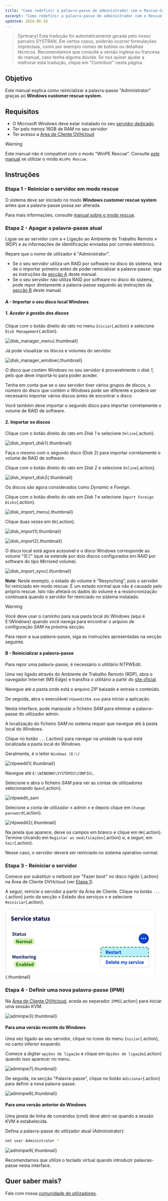 ```yaml
---
title: "Como redefinir a palavra-passe de administrador com o Rescue-Customer-Windows"
excerpt: "Como redefinir a palavra-passe de administrador com o Rescue-Customer-Windows"
updated: 2024-06-26
---
```


> [!primary]
> Esta tradução foi automaticamente gerada pelo nosso parceiro SYSTRAN. Em certos casos, poderão ocorrer formulações imprecisas, como por exemplo nomes de botões ou detalhes técnicos. Recomendamos que consulte a versão inglesa ou francesa do manual, caso tenha alguma dúvida. Se nos quiser ajudar a melhorar esta tradução, clique em "Contribuir" nesta página.
>

## Objetivo

Este manual explica como reinicializar a palavra-passe "Administrator" graças ao **Windows customer rescue system**.

## Requisitos

- O Microsoft Windows deve estar instalado no seu [servidor dedicado](/links/bare-metal/bare-metal)
- Ter pelo menos 16GB de RAM no seu servidor
- Ter acesso a [Área de Cliente OVHcloud](/links/manager)

> [!warning]
>
> Este manual não é compatível com o modo "WinPE Rescue".
> Consulte [este manual](/pages/bare_metal_cloud/dedicated_servers/changing-admin-password-on-windows) se utilizar o modo `WinPe Rescue`.
>

## Instruções

### Etapa 1 - Reiniciar o servidor em modo rescue <a name="step1"></a>

O sistema deve ser iniciado no modo **Windows customer rescue system** antes que a palavra-passe possa ser alterada.

Para mais informações, consulte [manual sobre o modo rescue](/pages/bare_metal_cloud/dedicated_servers/rescue-customer-windows).

### Etapa 2 - Apagar a palavra-passe atual <a name="step2"></a>

Ligue-se ao servidor com a « Ligação ao Ambiente de Trabalho Remoto » (RDP) e as informações de identificação enviadas por correio eletrónico.

Repare que o nome de utilizador é "Administrator".

- Se o seu servidor utiliza um RAID por software no disco do sistema, terá de o importar primeiro antes de poder reinicializar a palavra-passe: siga as instruções da [secção A](#sectionA) deste manual.
- Se o seu servidor não utiliza RAID por software no disco do sistema, pode repor diretamente a palavra-passe seguindo as instruções da [secção B](#sectionB) deste manual.

#### A - Importar o seu disco local Windows <a name="sectionA"></a>

##### 1. Aceder à gestão dos discos

Clique com o botão direito do rato no menu `Iniciar`{.action} e selecione `Disk Management`{.action}.

![disk_manager_menu](images/disk_manager_menu.png){.thumbnail}

Já pode visualizar os discos e volumes do servidor.

![disk_manager_window](images/disk_manager_window1.png){.thumbnail}

O disco que contém Windows no seu servidor é provavelmente o *disk 1*, pelo que deve importá-lo para poder aceder.

Tenha em conta que se o seu servidor tiver vários grupos de discos, o número do disco que contém o Windows pode ser diferente e poderá ser necessário importar vários discos antes de encontrar o disco.

Você também deve importar o segundo disco para importar corretamente o volume de RAID de software.

#### 2. Importar os discos

Clique com o botão direito do rato em *Disk 1* e selecione `Online`{.action}.

![disk_import_disk1](images/disk_manager_disk1on.png){.thumbnail}

Faça o mesmo com o segundo disco (Disk 2) para importar corretamente o volume de RAID de software.

Clique com o botão direito do rato em *Disk 2* e selecione `Online`{.action}.

![disk_import_disk2](images/disk_manager_disk2on.png){.thumbnail}

Os discos são agora considerados como *Dynamic* e *Foreign*.

Clique com o botão direito do rato em *Disk 1* e selecione `Import Foreign Disks`{.action}.

![disk_import_menu](images/disk_manager_diskimport.png){.thumbnail}

Clique duas vezes em `OK`{.action}.

![disk_import1](images/disk_import1.png){.thumbnail}

![disk_import2](images/disk_import2.png){.thumbnail}

O disco local está agora acessível e o disco Windows corresponde ao volume "(E:)" (que se estende por dois discos configurados em RAID por software do tipo Mirrored volume).

![disk_import_sync](images/disk_import_sync.png){.thumbnail}

__Note__: Neste exemplo, o estado do volume é "Resynching", pois o servidor foi reiniciado em modo rescue. É um estado normal que não é causado pelo próprio rescue.
Isto não afetará os dados do volume e a ressincronização continuará quando o servidor for reiniciado no sistema instalado.

> [!warning]
>
> Você deve usar o caminho para sua pasta local do Windows (aqui é E:\Windows) quando você navega para encontrar o arquivo de configuração _SAM_ na próxima secção.

Para repor a sua palavra-passe, siga as instruções apresentadas na secção seguinte.

#### B - Reinicializar a palavra-passe <a name="sectionB"></a>

Para repor uma palavra-passe, é necessário o utilitário NTPWEdit.

Uma vez ligado através do Ambiente de Trabalho Remoto (RDP), abra o navegador Internet (MS Edge) e transfira o utilitário a partir do [site oficial](http://www.cdslow.org.ru/files/ntpwedit/ntpwed07.zip).

Navegue até a pasta onde está o arquivo ZIP baixado e extraia o conteúdo.

De seguida, abra o executável `ntpwedit64.exe` para iniciar a aplicação.

Nesta interface, pode manipular o ficheiro *SAM* para eliminar a palavra-passe do utilizador admin.

A localização do ficheiro *SAM* no sistema requer que navegue até à pasta local do Windows.

Clique no botão `...`{.action} para navegar na unidade na qual está localizada a pasta local do Windows.

Geralmente, é o leitor `Windows (E:\)`

![ntpwedit1](images/ntpwedit_1.png){.thumbnail}

Navegue até `E:\WINDOWS\SYSTEM32\CONFIG\`.

Selecione e abra o ficheiro *SAM* para ver as contas de utilizadores selecionando `Open`{.action}.

![ntpwedit_sam](images/SAM.png)

Selecione a conta de utilizador « admin » e depois clique em `Change password`{.action}.

![ntpwedit2](images/ntpwedit_2.png){.thumbnail}

Na janela que aparece, deixe os campos em branco e clique em `OK`{.action}. Termine clicando em `Registar as modificações`{.action} e, a seguir, em `Sair`{.action}.

Nesse caso, o servidor deverá ser reiniciado no sistema operativo normal.

### Etapa 3 - Reiniciar o servidor <a name="step3"></a>

Comece por substituir o netboot por "Fazer boot" no disco rígido`{.action} na Área de Cliente OVHcloud (ver [Etapa 1](#step1)).

A seguir, reinicie o servidor a partir da Área de Cliente. Clique no botão `...`{.action} junto da secção « Estado dos serviços » e selecione `Reiniciar`{.action}.

![reboot](/pages/assets/screens/control_panel/product-selection/bare-metal-cloud/dedicated-servers/general-information/cp_dedicated_restart.png){.thumbnail}

### Etapa 4 - Definir uma nova palavra-passe (IPMI) <a name="step4"></a>

Na [Área de Cliente OVHcloud](/links/manager), aceda ao separador `IPMI`{.action} para iniciar uma sessão KVM.

![adminpw3](images/adminpw3.png){.thumbnail}

#### Para uma versão recente do Windows

Uma vez ligado ao seu servidor, clique no ícone do menu `Iniciar`{.action}, no canto inferior esquerdo.

Comece a digitar `opções de ligação` e clique em `Opções de ligação`{.action} quando isso aparecer no menu.

![adminpw7](images/adminpw7.png){.thumbnail}

De seguida, na secção "Palavra-passe", clique no botão `Adicionar`{.action} para definir a nova palavra-passe.

![adminpw8](images/adminpw8.png){.thumbnail}

#### Para uma versão anterior do Windows

Uma janela de linha de comandos (cmd) deve abrir-se quando a sessão KVM é estabelecida.

Defina a palavra-passe do utilizador atual (Administrator):

```bash
net user Administrator *
```

![adminpw9](images/adminpw9.png){.thumbnail}

Recomendamos que utilize o teclado virtual quando introduzir palavras-passe nesta interface.

## Quer saber mais?

Fale com nossa [comunidade de utilizadores](/links/community).
